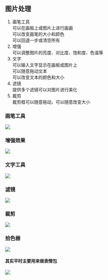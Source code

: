 ## 图片处理
1. 画笔工具  
   可以在画板上或图片上进行画画  
   可以改变画笔的大小和颜色  
   可以回退一步或清空所有  
2. 增强  
   可以调整图片的亮度、对比度、饱和度、色温等
3. 文字  
   可以输入文字显示在画板或图片上  
   可以随意拖动文本  
   可以改变文本的颜色和大小  
4. 滤镜  
   提供多个滤镜可以对图片进行美化  
5. 裁剪  
   裁剪框可以随意拖动，可以随意改变大小  
   
  ### 画笔工具
  ![](https://raw.githubusercontent.com/misslove1015/DemoPictures/master/PictureProcessingBrush.jpg)
  
  ### 增强效果
  ![](https://raw.githubusercontent.com/misslove1015/DemoPictures/master/PictureProcessingEnhance.jpg)
  
  ### 文字工具
  ![](https://raw.githubusercontent.com/misslove1015/DemoPictures/master/PictureProcessingText.jpg)
  
  ### 滤镜
  ![](https://raw.githubusercontent.com/misslove1015/DemoPictures/master/PictureProcessingFilter.jpg)
  
  ### 裁剪
  ![](https://raw.githubusercontent.com/misslove1015/DemoPictures/master/PictureProcessingCrop.jpg)
  
  ### 拾色器
  ![](https://github.com/misslove1015/DemoPictures/blob/master/PictureProcessingColor.jpg)

#### 其实平时主要用来做表情包
![](https://github.com/misslove1015/DemoPictures/blob/master/PictureProcessing.gif)

